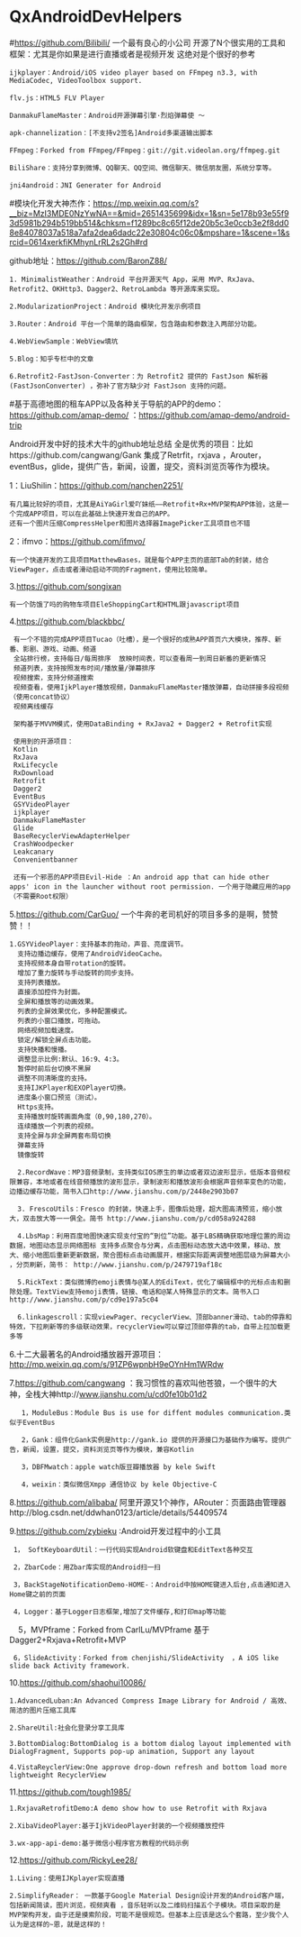 # QxAndroidDevHelpers
#https://github.com/Bilibili/ 一个最有良心的小公司 开源了N个很实用的工具和框架：尤其是你如果是进行直播或者是视频开发 这绝对是个很好的参考

    ijkplayer：Android/iOS video player based on FFmpeg n3.3, with MediaCodec, VideoToolbox support.
     
    flv.js：HTML5 FLV Player

    DanmakuFlameMaster：Android开源弹幕引擎·烈焰弹幕使 ～
    
    apk-channelization：[不支持v2签名]Android多渠道输出脚本

    FFmpeg：Forked from FFmpeg/FFmpeg：git://git.videolan.org/ffmpeg.git

    BiliShare：支持分享到微博、QQ聊天、QQ空间、微信聊天、微信朋友圈，系统分享等。

    jni4android：JNI Generater for Android
    
    
#模块化开发大神杰作：https://mp.weixin.qq.com/s?__biz=MzI3MDE0NzYwNA==&mid=2651435699&idx=1&sn=5e178b93e55f93d5981b294b519bb514&chksm=f1289bc8c65f12de20b5c3e0ccb3e2f8dd08e84078037a518a7afa2dea6dadc22e30804c06c0&mpshare=1&scene=1&srcid=0614xerkfiKMhynLrRL2s2Gh#rd

github地址：https://github.com/BaronZ88/
 
    1. MinimalistWeather：Android 平台开源天气 App，采用 MVP、RxJava、Retrofit2、OKHttp3、Dagger2、RetroLambda 等开源库来实现。

    2.ModularizationProject：Android 模块化开发示例项目

    3.Router：Android 平台一个简单的路由框架，包含路由和参数注入两部分功能。

    4.WebViewSample：WebView填坑

    5.Blog：知乎专栏中的文章
    
    6.Retrofit2-FastJson-Converter：为 Retrofit2 提供的 FastJson 解析器 (FastJsonConverter) ，弥补了官方缺少对 FastJson 支持的问题。

    
    
#基于高德地图的租车APP以及各种关于导航的APP的demo：https://github.com/amap-demo/  ：https://github.com/amap-demo/android-trip

Android开发中好的技术大牛的github地址总结 全是优秀的项目：比如https://github.com/cangwang/Gank 集成了Retrfit，rxjava ，Arouter，eventBus，glide，提供广告，新闻，设置，提交，资料浏览页等作为模块。

1：LiuShilin：https://github.com/nanchen2251/  

    有几篇比较好的项目，尤其是AiYaGirl爱吖妹纸——Retrofit+Rx+MVP架构APP体验，这是一个完成APP项目，可以在此基础上快速开发自己的APP。
    还有一个图片压缩CompressHelper和图片选择器ImagePicker工具项目也不错
    
2：ifmvo：https://github.com/ifmvo/

    有一个快速开发的工具项目MatthewBases，就是每个APP主页的底部Tab的封装，结合ViewPager，点击或者滑动启动不同的Fragment，使用比较简单。
     
     
    
3.https://github.com/songixan


    有一个防饿了吗的购物车项目EleShoppingCart和HTML跟javascript项目
    
4.https://github.com/blackbbc/

     有一个不错的完成APP项目Tucao（吐槽），是一个很好的成熟APP首页六大模块，推荐、新番、影剧、游戏、动画、频道
     全站排行榜，支持每日/每周排序  放映时间表，可以查看周一到周日新番的更新情况
     频道列表，支持按照发布时间/播放量/弹幕排序
     视频搜索，支持分频道搜索
     视频查看，使用IjkPlayer播放视频，DanmakuFlameMaster播放弹幕，自动拼接多段视频（使用concat协议）
     视频离线缓存
     
     架构基于MVVM模式，使用DataBinding + RxJava2 + Dagger2 + Retrofit实现
     
     使用到的开源项目：
     Kotlin
     RxJava
     RxLifecycle
     RxDownload
     Retrofit
     Dagger2
     EventBus
     GSYVideoPlayer
     ijkplayer
     DanmakuFlameMaster
     Glide
     BaseRecyclerViewAdapterHelper
     CrashWoodpecker
     Leakcanary
     Convenientbanner
     
     还有一个邪恶的APP项目Evil-Hide ：An android app that can hide other apps' icon in the launcher without root permission. 一个用于隐藏应用的app（不需要Root权限）
     
5.https://github.com/CarGuo/  一个牛奔的老司机好的项目多多的是啊，赞赞赞！！

    1.GSYVideoPlayer：支持基本的拖动，声音、亮度调节。
      支持边播边缓存，使用了AndroidVideoCache。
      支持视频本身自带rotation的旋转。
      增加了重力旋转与手动旋转的同步支持。
      支持列表播放。
      直接添加控件为封面。
      全屏和播放等的动画效果。
      列表的全屏效果优化，多种配置模式。
      列表的小窗口播放，可拖动。
      网络视频加载速度。
      锁定/解锁全屏点击功能。
      支持快播和慢播。
      调整显示比例:默认、16:9、4:3。
      暂停时前后台切换不黑屏
      调整不同清晰度的支持。
      支持IJKPlayer和EXOPlayer切换。
      进度条小窗口预览（测试）。
      Https支持。
      支持播放时旋转画面角度（0,90,180,270）。
      连续播放一个列表的视频。
      支持全屏与非全屏两套布局切换
      弹幕支持
      镜像旋转
      
      2.RecordWave：MP3音频录制，支持类似IOS原生的单边或者双边波形显示，低版本音频权限兼容，本地或者在线音频播放的波形显示，录制波形和播放波形会根据声音频率变色的功能，边播边缓存功能，简书入口http://www.jianshu.com/p/2448e2903b07
      
      3. FrescoUtils：Fresco 的封装，快速上手，图像后处理，超大图高清预览，缩小放大，双击放大等一一俱全。简书 http://www.jianshu.com/p/cd058a924288
      
      4.LbsMap：利用百度地图快速实现支付宝的“到位”功能。基于LBS精确获取地理位置的周边数据，地图动态显示网络图标 支持多点聚合与分离，点击图标动态放大选中效果，移动、放大、缩小地图后重新更新数据，聚合图标点击动画展开，根据实际距离调整地图层级为屏幕大小 ，分页刷新，简书： http://www.jianshu.com/p/2479719af18c
      
      5.RickText：类似微博的emoji表情与@某人的EdiText，优化了编辑框中的光标点击和删除处理。TextView支持emoji表情，链接、电话和@某人特殊显示的文本。简书入口http://www.jianshu.com/p/cd9e197a5c04
      
      6.linkagescroll：实现viewPager、recyclerView、顶部banner滑动、tab的停靠和特效，下拉刷新等的多级联动效果，recyclerView可以穿过顶部停靠的tab，自带上拉加载更多等
     
     
6.十二大最著名的Android播放器开源项目：http://mp.weixin.qq.com/s/91ZP6wpnbH9eOYnHm1WRdw


7.https://github.com/cangwang  ：我习惯性的喜欢叫他苍狼，一个很牛的大神，全栈大神http://www.jianshu.com/u/cd0fe10b01d2


       1，ModuleBus：Module Bus is use for diffent modules communication.类似于EventBus
       
       2，Gank：组件化Gank实例是http://gank.io 提供的开源接口为基础作为编写。提供广告，新闻，设置，提交，资料浏览页等作为模块，兼容Kotlin

       3，DBFMwatch：apple watch版豆瓣播放器 by kele Swift
       
       4，weixin：类似微信Xmpp 通信协议 by kele Objective-C
       
8.https://github.com/alibaba/ 阿里开源又1个神作，ARouter：页面路由管理器http://blog.csdn.net/ddwhan0123/article/details/54409574

9.https://github.com/zybieku :Android开发过程中的小工具

     1， SoftKeyboardUtil：一行代码实现Android软键盘和EditText各种交互

     2，ZbarCode：用Zbar库实现的Android扫一扫

     3，BackStageNotificationDemo-HOME-：Android中按HOME键进入后台,点击通知进入Home键之前的页面

     4，Logger：基于Logger日志框架,增加了文件缓存,和打印map等功能

     5，MVPframe：Forked from CarlLu/MVPframe 基于Dagger2+Rxjava+Retrofit+MVP

     6，SlideActivity：Forked from chenjishi/SlideActivity  ，A iOS like slide back Activity framework.
     
10.https://github.com/shaohui10086/
     
    1.AdvancedLuban:An Advanced Compress Image Library for Android / 高效、简洁的图片压缩工具库

    2.ShareUtil:社会化登录分享工具库

    3.BottomDialog:BottomDialog is a bottom dialog layout implemented with DialogFragment, Supports pop-up animation, Support any layout

    4.VistaReyclerView:One approve drop-down refresh and bottom load more lightweight RecyclerView

 
11.https://github.com/tough1985/

    
    1.RxjavaRetrofitDemo:A demo show how to use Retrofit with Rxjava

    2.XibaVideoPlayer:基于IjkVideoPlayer封装的一个视频播放控件

    3.wx-app-api-demo:基于微信小程序官方教程的代码示例

12.https://github.com/RickyLee28/

    1.Living：使用IJKplayer实现直播
    
    2.SimplifyReader： 一款基于Google Material Design设计开发的Android客户端，包括新闻简读，图片浏览，视频爽看 ，音乐轻听以及二维码扫描五个子模块。项目采取的是MVP架构开发，由于还是摸索阶段，可能不是很规范。但基本上应该是这么个套路，至少我个人认为是这样的~恩，就是这样的！
    

